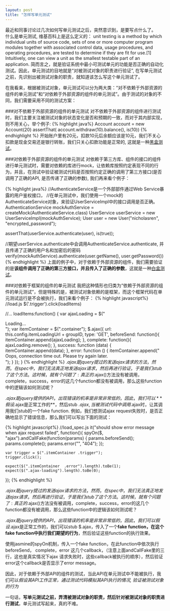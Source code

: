 ```yaml
---
layout: post
title: "怎样写单元测试"
---
```

最近和同事讨论过几次如何写单元测试之后，突然意识到，是要写点什么了。   
什么是单元测试, 维基百科上是这么定义的： 
    unit testing is a method by which individual units of source code, sets of one or more computer program modules together with associated control data, usage procedures, and operating procedures, are tested to determine if they are fit for use.[1] Intuitively, one can view a unit as the smallest testable part of an application. 
简而言之，就是验证系统中最小可测试单元的功能是否正确的自动化测试。因此，单元测试的目地就是“对被测试对象的职责进行验证”, 在写单元测试之前，先识别出被测试对象的职责，就知道该怎么写这个单元测试了。


在我看来，根据被测试对象，单元测试可以分为两大类：“对不依赖于外部资源的组件的单元测试”和“对依赖于外部资源的组件的单元测试”。由于测试的对象的不同，我们需要采用不同的测试方案：

###对不依赖于外部资源的组件的单元测试
对不依赖于外部资源的组件进行测试时，我们主要关注被测试对象的状态变化是否和预期的一致，而对于其内部实现，则不用关心，举个例子:
{% highlight java%}
Account account = new Account(20)
assertThat( account.withdraw(10).balance(),  is(10))
{% endhighlight %}
开始账户里有20元，扣款10元后余额应该是10元，我们不关心扣款是现金交易还是银行转账，我们只关心扣款功能是正常的, 这就是一种[黑盒测试](http://en.wikipedia.org/wiki/Black-box_testing "黑盒测试")。


###对依赖于外部资源的组件的单元测试
对依赖于第三方库、组件的接口的组件进行单元测试时，需要对依赖的库进行mock，让依赖库按照约定表现不同的行为，并且，在测试中验证被测试代码是否按照约定正确的调用了第三方接口(是否调用了正确的API, 是否传递了正确的参数), 我们再来看个例子：

{% highlight java%}
//AuthenticateService是一个外部部件通过Web Service暴露的用户鉴权接口，
//在单元测试中，我们使用一个mock的AuthenticateService对象，来验证UserServiceImpl中的接口调用是否正确。
AuthenticationService mockAuthService = createMock(AuthenticateService.class)
UserService userService = new UserServiceImpl(mockAuthService);
User user = new User("nicholasren", "encrypted_password");

assertThat(userService.authenticate(user), is(true));

//期望userService.authenticate中会调用AuthenticateService.authenticate, 并且传递了正确的用户名和加密后的密码
verify(mockAuthService).authenticate(user.getName(), user.getPassword())
{% endhighlight %}
上面的例子中，对于依赖于外部资源的组件，我们需要验证的是**该组件调用了正确的第三方接口，并且传入了正确的参数**，这就是一种[白盒测试](http://en.wikipedia.org/wiki/White-box_testing "白盒测试")。

###对依赖于框架的组件的单元测试
我把这种情形也归类为“依赖于外部资源的组件的单元测试”，但是特殊的是，被测试对象依赖的是框架，而这个框架代码在单元测试运行是不会被执行，我们来看个例子：
{% highlight javascript%}
  //load.js
  $('.trigger').click(loadItems)

  //...
  loadItems:function() {
    var ajaxLoading = $("<li class='ajax-loading' style='display:block;'>Loading...</li>");
    var itemContainer = $(".container");
    $.ajax({
      url: this.config.itemLoadingUrl + groupID,
      type: 'GET',
      beforeSend: function(){
        itemContainer.append(ajaxLoading);
      },
      complete: function(){
        ajaxLoading.remove();
      },
      success: function (data) {
        itemContainer.append(data);
      },
      error: function () {
        itemContainer.append("<li class='error' style='display:block;'>Oops, connection time out. Please try again later.</li>");
      }
    });
  }
{% endhighlight %}
$.ajax 是jquery提过的发送ajax请求的方法，然而，在spec中，我们无法真正地发送ajax请求，然后再进行验证，于是我们stub了这个方法。 这时候，就有个问题了:   
真正的$.ajax()方法没有被调用，complete，success，error的这几个function都没有被调用，那么这些function中的逻辑该如何测试呢？     

$.ajax是jquery提供的API，出现错误的机率是非常非常低的，因此，我们可以**假设$.ajax是正常工作的**，然后stub $.ajax, 当被测试代码中调用$.ajax时，让其调用我们stub的一个fake function. 
例如，我们想测试ajax request失败时，是否正确地显示了错误信息，那么我们可以写出下面的测试：

{% highlight javascript%}
  //load_spec.js
  it("should show error message when ajax request failed", function(){
    spyOn($, "ajax").andCallFake(function(params) {
      params.beforeSend();
      params.complete();
      params.error("", "404");
    });
  
    var trigger = $(".itemContainer .trigger");
    trigger.click();
  
    expect($(".itemContainer  .error").length).toBe(1);
    expect($(".ajax-loading").length).toBe(0);
  });
{% endhighlight %}

$.ajax 是jquery提过的发送ajax请求的方法，然而，在spec中，我们无法真正地发送ajax请求，然后再进行验证，于是我们stub了这个方法。 这时候，就有个问题了:   
真正的$.ajax()方法没有被调用，complete，success，error的这几个function都没有被调用，那么这些function中的逻辑该如何测试呢？     

$.ajax是jquery提供的API，出现错误的机率是非常非常低的，因此，我们可以假设$.ajax是正常工作的，我们可以stub $.ajax，传入了一个**fake function，在这个fake function中执行我们期望的行为**，然后验证这些function的执行效果。   

使用jasmine的spyOn机制，传入一个fake function，在此function中依次执行 beforeSend， complete，error 这几个callback，（注意上面andCallFake里的三行，这也是真实情况下ajax 请求失败时，这些callback被执行的顺序），然后验证error这个callback是否显示了error message。

因此，对于依赖于外部API的组件的测试，当此API在单元测试中不能被执行，我们可以*假设其API工作正常，通过测试代码模拟其API执行的情况, 验证被测试对象的行为*

一句话，**写单元测试之前，弄清被测试对象的职责，然后针对被测试对象的职责进行测试**，单元测试写起来，真的不难。
